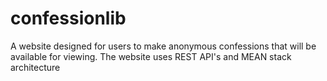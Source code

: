 # confessionlib
A website designed for users to make anonymous confessions that will be available for viewing.
The website uses REST API's and MEAN stack architecture
